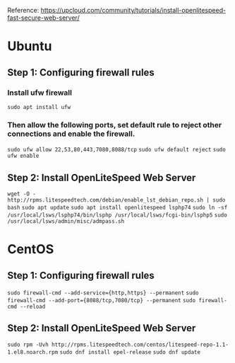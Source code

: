 Reference: https://upcloud.com/community/tutorials/install-openlitespeed-fast-secure-web-server/

# Ubuntu

## Step 1: Configuring firewall rules

### Install ufw firewall

`sudo apt install ufw`

### Then allow the following ports, set default rule to reject other connections and enable the firewall.

`sudo ufw allow 22,53,80,443,7080,8088/tcp`
`sudo ufw default reject`
`sudo ufw enable`

## Step 2: Install OpenLiteSpeed Web Server

`wget -O - http://rpms.litespeedtech.com/debian/enable_lst_debian_repo.sh | sudo bash`
`sudo apt update`
`sudo apt install openlitespeed lsphp74`
`sudo ln -sf /usr/local/lsws/lsphp74/bin/lsphp /usr/local/lsws/fcgi-bin/lsphp5`
`sudo /usr/local/lsws/admin/misc/admpass.sh`



# CentOS

## Step 1: Configuring firewall rules

`sudo firewall-cmd --add-service={http,https} --permanent`
`sudo firewall-cmd --add-port={8088/tcp,7080/tcp} --permanent`
`sudo firewall-cmd --reload`

## Step 2: Install OpenLiteSpeed Web Server

`sudo rpm -Uvh http://rpms.litespeedtech.com/centos/litespeed-repo-1.1-1.el8.noarch.rpm`
`sudo dnf install epel-release`
`sudo dnf update`

